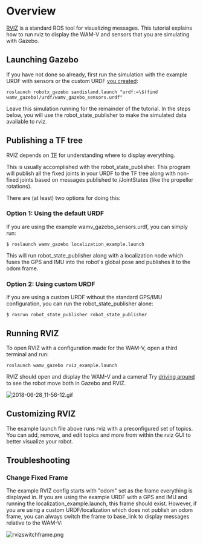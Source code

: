 # Overview
[RVIZ](http://wiki.ros.org/rviz) is a standard ROS tool for visualizing messages. This tutorial explains how to run rviz to display the WAM-V and sensors that you are simulating with Gazebo.

## Launching Gazebo
If you have not done so already, first run the simulation with the example URDF with sensors or the custom URDF [you created](https://bitbucket.org/osrf/vmrc/wiki/tutorials/AddingSensors):

```
roslaunch robotx_gazebo sandisland.launch "urdf:=\$(find wamv_gazebo)/urdf/wamv_gazebo_sensors.urdf"
```
Leave this simulation running for the remainder of the tutorial. In the steps below, you will use the robot_state_publisher to make the simulated data available to rviz.

## Publishing a TF tree
RVIZ depends on [TF](http://wiki.ros.org/tf) for understanding where to display everything. 

This is usually accomplished with the robot_state_publisher. This program will publish all the fixed joints in your URDF to the TF tree along with non-fixed joints based on messages published to /JointStates (like the propeller rotations).

There are (at least) two options for doing this:

### Option 1: Using the default URDF

If you are using the example wamv_gazebo_sensors.urdf, you can simply run:
```
$ roslaunch wamv_gazebo localization_example.launch
```
This will run robot_state_publisher along with a localization node which fuses the GPS and IMU into the robot's global pose and publishes it to the odom frame.

### Option 2: Using custom URDF

If you are using a custom URDF without the standard GPS/IMU configuration, you can run the robot_state_publisher alone:
```
$ rosrun robot_state_publisher robot_state_publisher
```

## Running RVIZ
To open RVIZ with a configuration made for the WAM-V, open a third terminal and run:
```
roslaunch wamv_gazebo rviz_example.launch
```

RVIZ should open and display the WAM-V and a camera! Try [driving around](https://bitbucket.org/osrf/vmrc/wiki/tutorials/Driving) to see the robot move both in Gazebo and RVIZ.

![2018-06-28_11-56-12.gif](https://bitbucket.org/repo/BgXLzgM/images/4238727469-2018-06-28_11-56-12.gif)

## Customizing RVIZ
The example launch file above runs rviz with a preconfigured set of topics. You can add, remove, and edit topics and more from within the rviz GUI to better visualize your robot.

## Troubleshooting

### Change Fixed Frame
The example RVIZ config starts with "odom" set as the frame everything is displayed in. If you are using the example URDF with a GPS and IMU and running the localization_example.launch, this frame should exist. However, if you are using a custom URDF/localization which does not publish an odom frame, you can always switch the frame to base_link to display messages relative to the WAM-V:

![rvizswitchframe.png](https://bitbucket.org/repo/BgXLzgM/images/636844775-rvizswitchframe.png)